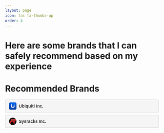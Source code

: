 ```yaml
---
layout: page
icon: fas fa-thumbs-up
order: 4
---
```

# Here are some brands that I can safely recommend based on my experience

<style>
  .brand-button {
    display: flex;
    align-items: center;
    padding: 8px 12px;
    margin: 8px 0;
    border: 1px solid #ccc;
    border-radius: 4px;
    background-color: #f5f5f5;
    text-decoration: none;
    color: #333;
    font-family: Arial, sans-serif;
    font-size: 14px;
    transition: background-color 0.3s ease, box-shadow 0.3s ease;
  }

  .brand-button:hover {
    background-color: #e0e0e0;
    box-shadow: 0 3px 5px rgba(0, 0, 0, 0.1);
  }

  .brand-button img {
    height: 24px;
    margin-right: 8px;
  }

  .brand-button span {
    font-weight: bold;
    font-size: 14px;
  }
</style>

# Recommended Brands

<a href="https://www.ui.com/" class="brand-button" target="_blank">
  <img src="/assets/img/brand-icons/ubiquiti-logo.png" alt="Ubiquiti Logo">
  <span>Ubiquiti Inc.</span>
</a>

<a href="https://sysracks.com/" class="brand-button" target="_blank">
  <img src="/assets/img/brand-icons/sysracks-logo.png" alt="Sysracks Logo">
  <span>Sysracks Inc.</span>
</a>
